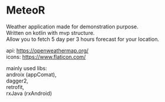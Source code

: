 # MeteoR

Weather application made for demonstration purpose.  
Written on kotlin with mvp structure.   
Allow you to fetch 5 day per 3 hours forecast for your location.  
  
api: https://openweathermap.org/  
icons: https://www.flaticon.com/  

mainly used libs:   
androix (appComat),  
dagger2,  
retrofit,  
rxJava (rxAndroid)  
